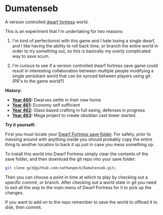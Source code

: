 # Dumatenseb

A version controlled [dwarf fortress](http://www.bay12games.com/dwarves/) world. 

This is an experiment that I'm undertaking for two reasons:

1) I'm kind of perfectionist with this game and I hate losing a single dwarf, and I like having the
ability to roll back time, or branch the entire world in order to try something out, so this is basically my overly
complicated way to save scum.

2) I'm curious to see if a version controlled dwarf fortress save game could result in interesting
collaboration between multiple people modifying a single persistant world that can be synced between players
using git. (PR's to the game world?)

__History:__

* __[Year 460](https://github.com/nathanpeck/Dumatenseb/blob/master/HISTORY.md#year-460---the-beginning):__ Dwarves settle in their new home
* __[Year 461](https://github.com/nathanpeck/Dumatenseb/blob/master/HISTORY.md#year-461---economy-ramping-up):__ Economy self sufficient
* __[Year 462](https://github.com/nathanpeck/Dumatenseb/blob/master/HISTORY.md#year-462---glass-economy-thriving-defenses-improved):__ Glass based crafting in full swing, defenses in progress
* __[Year 463](https://github.com/nathanpeck/Dumatenseb/blob/master/HISTORY.md#year-463---attacks-and-a-megaproject-begin):__ Mega project to create obsidian cast tower started.

__Try it yourself:__

First you must locate your [Dwarf Fortress save folder](http://dwarffortresswiki.org/index.php/DF2014:Saved_game_folder). For
safety, prior to messing around with anything inside you should probably copy the entire thing to another
location to back it up just in case you mess something up.

To install this world into Dwarf Fortress simply clear the contents of the save folder, and then download
the git repo into your save folder:

```bash
git clone git@github.com:nathanpeck/Dumatenseb.git;
```

Then you can choose a point in time at which to play by checking out a specific commit, or branch. After checking
out a world state in git you need to exit all the way to the main menu of Dwarf Fortress for it to pick up the
changes.

If you want to add on to the repo remember to save the world to offload it to disk, then commit.
